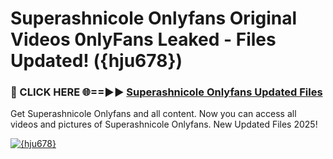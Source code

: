 # Superashnicole Onlyfans Original Videos 0nlyFans Leaked - Files Updated! ({hju678})

<h3>🔴 CLICK HERE 🌐==►► <a href="https://tinyurl.com/ms9xzufz" rel="nofollow">Superashnicole Onlyfans Updated Files</a></h3>

Get Superashnicole Onlyfans and all content. Now you can access all videos and pictures of Superashnicole Onlyfans. New Updated Files 2025!

[![{hju678}](https://i.imgur.com/PQ7UWWw.gif)](https://tinyurl.com/ms9xzufz)